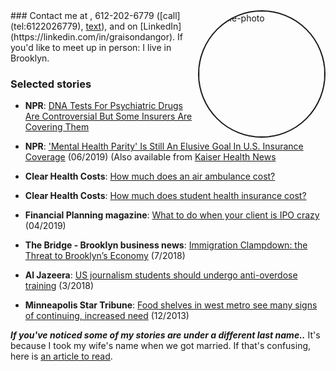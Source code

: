 <head>
  <title>Graison Dangor - Mental health journalist in Brooklyn</title>
</head>
<a href="https://ibb.co/Njf6MWM"><img src="https://i.ibb.co/2tR7TcT/graison.png" alt="profile-photo" border="2" style="border-radius: 50%; float: right; width:200px;"></a>
### Contact me
at <graison.dangor@gmail.com>, 612-202-6779 ([call](tel:6122026779), <a href="sms:+16122026779">text</a>), and on [LinkedIn](https://linkedin.com/in/graisondangor). If you'd like to meet up in person: I live in Brooklyn.

### Selected stories

- **NPR**: [DNA Tests For Psychiatric Drugs Are Controversial But Some Insurers Are Covering Them](https://www.npr.org/sections/health-shots/2019/10/17/766473930/dna-tests-for-psychiatric-drugs-are-controversial-but-some-insurers-are-covering)
- **NPR**: ['Mental Health Parity' Is Still An Elusive Goal In U.S. Insurance Coverage](https://www.npr.org/sections/health-shots/2019/06/07/730404539/mental-health-parity-is-still-an-elusive-goal-in-u-s-insurance-coverage) (06/2019) (Also available from [Kaiser Health News](https://khn.org/news/legal-promise-of-equal-mental-health-treatment-often-falls-short/)

- **Clear Health Costs**: [How much does an air ambulance cost?](https://clearhealthcosts.com/blog/2019/10/how-much-does-an-air-ambulance-cost/)

- **Clear Health Costs**: [How much does student health insurance cost?](https://clearhealthcosts.com/blog/2019/09/how-much-does-student-health-insurance-cost/)

- **Financial Planning magazine**: [What to do when your client is IPO crazy](https://www.financial-planning.com/news/lyft-uber-pinterest-slack-should-your-clients-buy-ipos) (04/2019)

- **The Bridge - Brooklyn business news**: [Immigration Clampdown: the Threat to Brooklyn’s Economy](https://thebridgebk.com/immigration-clampdown-threat-brooklyns-economy/) (7/2018)

- **Al Jazeera**: [US journalism students should undergo anti-overdose training](https://www.aljazeera.com/indepth/opinion/journalism-students-undergo-anti-overdose-training-180315125055224.html) (3/2018)

- **Minneapolis Star Tribune**: [Food shelves in west metro see many signs of continuing, increased need](http://www.startribune.com/food-shelves-in-west-metro-see-many-signs-of-continuing-increased-need/236073631/) (12/2013)


***If you've noticed some of my stories are under a different last name..***
It's because I took my wife's name when we got married. If that's confusing, here is [an article to read](https://www.bbc.com/news/stories-42720646).
